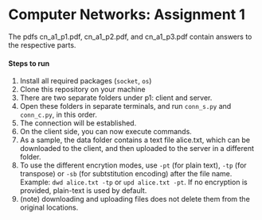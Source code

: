 # Computer Networks: Assignment 1

The pdfs cn_a1_p1.pdf, cn_a1_p2.pdf, and cn_a1_p3.pdf contain answers to the respective parts.

#### Steps to run

1. Install all required packages (`socket`, `os`)
2. Clone this repository on your machine
3. There are two separate folders under p1: client and server.
4. Open these folders in separate terminals, and run `conn_s.py` and `conn_c.py`, in this order.
5. The connection will be established.
6. On the client side, you can now execute commands.
7. As a sample, the data folder contains a text file alice.txt, which can be downloaded to the client, and then uploaded to the server in a different folder.
8. To use the different encrytion modes, use `-pt` (for plain text), `-tp` (for transpose) or `-sb` (for subtstitution encoding) after the file name. Example:
` dwd alice.txt -tp ` or ` upd alice.txt -pt `. If no encryption is provided, plain-text is used by default.
9. (note) downloading and uploading files does not delete them from the original locations.
